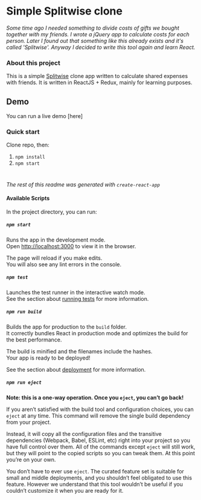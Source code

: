 # Simple Splitwise clone

*Some time ago I needed something to divide costs of gifts we bought together with my friends.
I wrote a jQuery app to calculate costs for each person.
Later I found out that something like this already exists and it's called 'Splitwise'. Anyway I decided
to write this tool again and learn React.*

### About this project
This is a simple [Splitwise](https://www.splitwise.com/) clone app written to calculate shared expenses
with friends. It is written in ReactJS + Redux, mainly for learning purposes.

## Demo
You can run a live demo [here]

### Quick start
Clone repo, then:
1. `npm install`
2. `npm start`
#

_*The rest of this readme was generated with `create-react-app`*_


#### Available Scripts

In the project directory, you can run:

##### `npm start`

Runs the app in the development mode.<br>
Open [http://localhost:3000](http://localhost:3000) to view it in the browser.

The page will reload if you make edits.<br>
You will also see any lint errors in the console.

##### `npm test`

Launches the test runner in the interactive watch mode.<br>
See the section about [running tests](#running-tests) for more information.

##### `npm run build`

Builds the app for production to the `build` folder.<br>
It correctly bundles React in production mode and optimizes the build for the best performance.

The build is minified and the filenames include the hashes.<br>
Your app is ready to be deployed!

See the section about [deployment](#deployment) for more information.

##### `npm run eject`

**Note: this is a one-way operation. Once you `eject`, you can’t go back!**

If you aren’t satisfied with the build tool and configuration choices, you can `eject` at any time. This command will remove the single build dependency from your project.

Instead, it will copy all the configuration files and the transitive dependencies (Webpack, Babel, ESLint, etc) right into your project so you have full control over them. All of the commands except `eject` will still work, but they will point to the copied scripts so you can tweak them. At this point you’re on your own.

You don’t have to ever use `eject`. The curated feature set is suitable for small and middle deployments, and you shouldn’t feel obligated to use this feature. However we understand that this tool wouldn’t be useful if you couldn’t customize it when you are ready for it.

